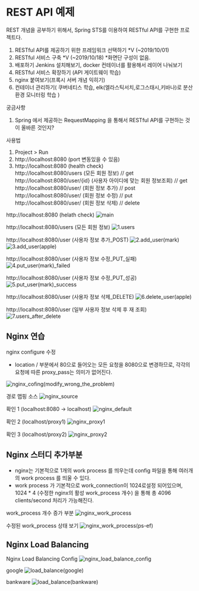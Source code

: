 # REST API 예제

REST 개념을 공부하기 위해서, Spring STS를 이용하여 RESTful API를 구현한 프로젝트다.


1. RESTful API를 제공하기 위한 프레임워크 선택하기 *V (~2019/10/01)
2. RESTful 서비스 구축 *V (~2019/10/18) *화면단 구성이 없음.
3. 배포하기 Jenkins 설치해보기, docker 컨테이너를 활용해서 레이어 나눠보기
4. RESTful 서비스 확장하기 (API 게이트웨이 학습)
5. nginx 붙여보기(프록시 서버 개념 익히기)
6. 컨테이너 관리하기( 쿠버네티스 학습, elk(엘라스틱서치,로그스태시,키바나)로 분산 환경 모니터링 학습 )


궁금사항
1. Spring 에서 제공하는 RequestMapping 을 통해서 RESTful API를 구현하는 것이 올바른 것인지?


사용법
1. Project > Run
2. http://localhost:8080 (port 변동있을 수 있음)
3. http://localhost:8080 (health check)  
   http://localhost:8080/users (모든 회원 정보) // get  
   http://localhost:8080/user/{id} (사용자 아이디에 맞는 회원 정보조회) // get  
   http://localhost:8080/user/ (회원 정보 추가) // post  
   http://localhost:8080/user/ (회원 정보 수정) // put  
   http://localhost:8080/user/ (회원 정보 삭제) // delete

http://localhost:8080 (helath check)
![main](./screenshot/0.main.png)   

http://localhost:8080/users (모든 회원 정보)
![1.users](./screenshot/1.users.png)

http://localhost:8080/user (사용자 정보 추가_POST)
![2.add_user(mark)](./screenshot/2.add_user(mark).png)
![3.add_user(apple)](./screenshot/3.add_user(apple).png)

http://localhost:8080/user (사용자 정보 수정_PUT_실패)
![4.put_user(mark)_failed](./screenshot/4.put_user(mark)_failed.png)

http://localhost:8080/user (사용자 정보 수정_PUT_성공)
![5.put_user(mark)_success](./screenshot/5.put_user(mark)_success.png)

http://localhost:8080/user (사용자 정보 삭제_DELETE)
![6.delete_user(apple)](./screenshot/6.delete_user(apple).png)

http://localhost:8080/user (일부 사용자 정보 삭제 후 재 조회)
![7.users_after_delete](./screenshot/7.users_after_delete.png)

Nginx 연습
----------

nginx configure 수정
- location / 부분에서 80으로 들어오는 모든 요청을 8080으로 변경하므로, 각각의 요청에 따른 proxy_pass는 의미가 없어진다.

![nginx_cofing(modify_wrong_the_problem)](./screenshot/nginx_cofing(modify_wrong_the_problem).png)

경로 맵핑 소스
![nginx_source](./screenshot/nginx_source.png)

확인 1 (localhost:8080 -> localhost)
![nginx_default](./screenshot/nginx_default.png)

확인 2 (localhost/proxy1)
![nginx_proxy1](./screenshot/nginx_proxy1.png)

확인 3 (localhost/proxy2)
![nginx_proxy2](./screenshot/nginx_proxy2.png) 


Nginx 스터디 추가부분
-----------

- nginx는 기본적으로 1개의 work process 를 띄우는데 config 파일을 통해 여러개의 work process 를 띄울 수 있다.
- work process 가 기본적으로 work_connection이 1024로설정 되어있으며, 1024 * 4 (수정한 nginx의 활성 work_process 개수) 을 통해 총 4096 clients/second 처리가 가능해진다.

work_process 개수 증가 부분
![nginx_work_process](./screenshot/nginx_work_process.png)

수정된 work_process 상태 보기
![nginx_work_process(ps-ef)](./screenshot/nginx_work_process(ps-ef).png)

Nginx Load Balancing 
-----------

Nginx Load Balancing Config
![nginx_load_balance_config](./screenshot/nginx_load_balance_config.png)

google
![load_balance(google)](./screenshot/load_balance(google).png)

bankware
![load_balance(bankware)](./screenshot/load_balance(bankware).png)
